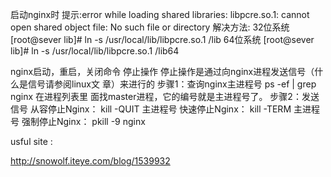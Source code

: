 启动nginx时 提示:error while loading shared libraries: libpcre.so.1: cannot open shared object file: No such file or directory 
解决方法: 
	32位系统 [root@sever lib]# ln -s /usr/local/lib/libpcre.so.1 /lib 
	64位系统 [root@sever lib]# ln -s /usr/local/lib/libpcre.so.1 /lib64
 

nginx启动，重启，关闭命令
停止操作
停止操作是通过向nginx进程发送信号（什么是信号请参阅linux文 章）来进行的
步骤1：查询nginx主进程号
	ps -ef | grep nginx
在进程列表里 面找master进程，它的编号就是主进程号了。
步骤2：发送信号
从容停止Nginx：
	kill -QUIT 主进程号
快速停止Nginx：
	kill -TERM 主进程号
强制停止Nginx：
	pkill -9 nginx


usful site :

http://snowolf.iteye.com/blog/1539932

